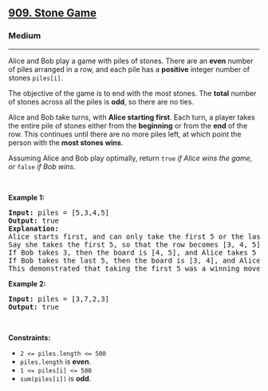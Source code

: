 <h2><a href="https://leetcode.com/problems/stone-game/description/">909. Stone Game</a></h2><h3>Medium</h3><hr><p>Alice and Bob play a game with piles of stones. There are an <strong>even</strong> number of piles arranged in a row, and each pile has a <strong>positive</strong> integer number of stones <code>piles[i]</code>.</p>

<p>The objective of the game is to end with the most stones. The <strong>total</strong> number of stones across all the piles is <strong>odd</strong>, so there are no ties.</p>

<p>Alice and Bob take turns, with <strong>Alice starting first</strong>. Each turn, a player takes the entire pile of stones either from the <strong>beginning</strong> or from the <strong>end</strong> of the row. This continues until there are no more piles left, at which point the person with the <strong>most stones wins</strong>.</p>

<p>Assuming Alice and Bob play optimally, return <code>true</code><em> if Alice wins the game, or </em><code>false</code><em> if Bob wins</em>.</p>

<p>&nbsp;</p>
<p><strong class="example">Example 1:</strong></p>

<pre>
<strong>Input:</strong> piles = [5,3,4,5]
<strong>Output:</strong> true
<strong>Explanation:</strong> 
Alice starts first, and can only take the first 5 or the last 5.
Say she takes the first 5, so that the row becomes [3, 4, 5].
If Bob takes 3, then the board is [4, 5], and Alice takes 5 to win with 10 points.
If Bob takes the last 5, then the board is [3, 4], and Alice takes 4 to win with 9 points.
This demonstrated that taking the first 5 was a winning move for Alice, so we return true.
</pre>

<p><strong class="example">Example 2:</strong></p>

<pre>
<strong>Input:</strong> piles = [3,7,2,3]
<strong>Output:</strong> true
</pre>

<p>&nbsp;</p>
<p><strong>Constraints:</strong></p>

<ul>
	<li><code>2 &lt;= piles.length &lt;= 500</code></li>
	<li><code>piles.length</code> is <strong>even</strong>.</li>
	<li><code>1 &lt;= piles[i] &lt;= 500</code></li>
	<li><code>sum(piles[i])</code> is <strong>odd</strong>.</li>
</ul>

